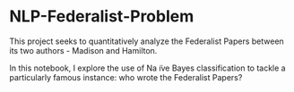 # NLP-Federalist-Problem
This project seeks to quantitatively analyze the Federalist Papers between its two authors - Madison and Hamilton.

In this notebook, I explore the use of Na ̈ıve Bayes classification to tackle a particularly famous instance: who wrote the Federalist Papers?
